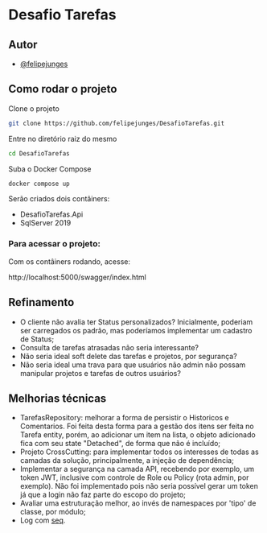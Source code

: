 # Desafio Tarefas

## Autor

- [@felipejunges](https://www.github.com/felipejunges)

## Como rodar o projeto

Clone o projeto

```bash
git clone https://github.com/felipejunges/DesafioTarefas.git
```

Entre no diretório raiz do mesmo

```bash
cd DesafioTarefas
```

Suba o Docker Compose

```bash
docker compose up
```

Serão criados dois contâiners:
- DesafioTarefas.Api
- SqlServer 2019

### Para acessar o projeto:

Com os contâiners rodando, acesse:

http://localhost:5000/swagger/index.html

## Refinamento

- O cliente não avalia ter Status personalizados? Inicialmente, poderiam ser carregados os padrão, mas poderíamos implementar um cadastro de Status;
- Consulta de tarefas atrasadas não seria interessante?
- Não seria ideal soft delete das tarefas e projetos, por segurança?
- Não seria ideal uma trava para que usuários não admin não possam manipular projetos e tarefas de outros usuários?

## Melhorias técnicas

- TarefasRepository: melhorar a forma de persistir o Historicos e Comentarios. Foi feita desta forma para a gestão dos itens ser feita no Tarefa entity, porém, ao adicionar um item na lista, o objeto adicionado fica com seu state "Detached", de forma que não é incluído;
- Projeto CrossCutting: para implementar todos os interesses de todas as camadas da solução, principalmente, a injeção de dependência;
- Implementar a segurança na camada API, recebendo por exemplo, um token JWT, inclusive com controle de Role ou Policy (rota admin, por exemplo). Não foi implementado pois não seria possível gerar um token já que a login não faz parte do escopo do projeto;
- Avaliar uma estruturação melhor, ao invés de namespaces por 'tipo' de classe, por módulo;
- Log com [seq](https://docs.datalust.co/docs/getting-started-with-docker).